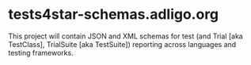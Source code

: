 # tests4star-schemas.adligo.org
This project will contain JSON and XML schemas for test (and Trial [aka TestClass], TrialSuite [aka TestSuite]) reporting across languages and testing frameworks.
